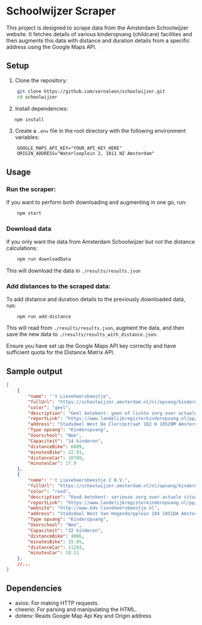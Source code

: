 # Schoolwijzer Scraper

This project is designed to scrape data from the Amsterdam Schoolwijzer website. It fetches details of various kinderopvang (childcare) facilities and then augments this data with distance and duration details from a specific address using the Google Maps API.


## Setup

1. Clone the repository:
```bash
    git clone https://github.com/sernaleon/schoolwijzer.git
    cd schoolwijzer
```

2. Install dependencies:
```bash
   npm install
```

3. Create a `.env` file in the root directory with the following environment variables:

```
    GOOGLE_MAPS_API_KEY="YOUR_API_KEY_HERE"
    ORIGIN_ADDRESS="Waterlooplein 2, 1011 NZ Amsterdam"
```
## Usage

### Run the scraper:

If you want to perform both downloading and augmenting in one go, run:

```bash
    npm start
```

### Download data

If you only want the data from Amsterdam Schoolwijzer but not the distance calculations:

```bash
    npm run downloadData
```

This will download the data in `./results/results.json`

### Add distances to the scraped data:

To add distance and duration details to the previously downloaded data, run:

```
    npm run add-distance
```

This will read from `./results/results.json`, augment the data, and then save the new data to `./results/results_with_distance.json`.

Ensure you have set up the Google Maps API key correctly and have sufficient quota for the Distance Matrix API.


## Sample output

```json
[
    {
        "name": "'t Lieveheersbeestje",
        "fullUrl": "https://schoolwijzer.amsterdam.nl/nl/opvang/kinderdagverblijf/vestiging/t-lieveheersbeestje/",
        "color": "geel",
        "description": "Geel betekent: geen of lichte zorg over actuele situatie, lichte zorg over nabije toekomst",
        "reportLink": "https://www.landelijkregisterkinderopvang.nl/pp/#/inzien/oko/gegevens/2ff7468c-683a-4665-95b1-082e7e77c4f3",
        "address": "Stadsdeel West De Clercqstraat 102 H 1052NM Amsterdam",
        "Type opvang": "Kinderopvang",
        "Voorschool": "Nee",
        "Capaciteit": "14 kinderen",
        "distanceBike": 6089,
        "minutesBike": 22.91,
        "distanceCar": 10709,
        "minutesCar": 17.9
    },
    {
        "name": "'t Lieveheersbeestje 2 B.V.",
        "fullUrl": "https://schoolwijzer.amsterdam.nl/nl/opvang/kinderdagverblijf/vestiging/t-lieveheersbeestje-2-b-v/",
        "color": "rood",
        "description": "Rood betekent: serieuze zorg over actuele situatie, serieuze zorg over nabije toekomst",
        "reportLink": "https://www.landelijkregisterkinderopvang.nl/pp/#/inzien/oko/gegevens/4926810c-c9a1-4ca8-8507-8d3d6fa67d4b",
        "website": "http://www.kdv-lieveheersbeestje.nl",
        "address": "Stadsdeel West Van Hogendorpplein 104 1051DA Amsterdam",
        "Type opvang": "Kinderopvang",
        "Voorschool": "Nee",
        "Capaciteit": "32 kinderen",
        "distanceBike": 4086,
        "minutesBike": 15.05,
        "distanceCar": 11293,
        "minutesCar": 18.11
    },
    //...
]

```

## Dependencies

- axios: For making HTTP requests.
- cheerio: For parsing and manipulating the HTML.
- dotenv: Reads Google Map Api Key and Origin address
